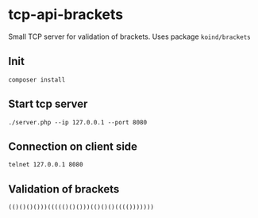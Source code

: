 # tcp-api-brackets

Small TCP server for validation of brackets. Uses package `koind/brackets`

Init
-
```
composer install
```

Start tcp server
-
```
./server.php --ip 127.0.0.1 --port 8080
```

Connection on client side
-
```
telnet 127.0.0.1 8080
```

Validation of brackets
-
```
(()()()()))((((()()()))(()()()(((()))))))
```
